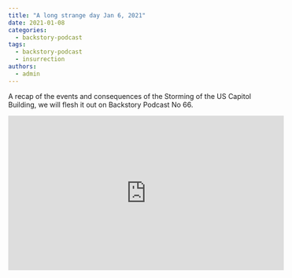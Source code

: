 ```yaml
---
title: "A long strange day Jan 6, 2021"
date: 2021-01-08
categories: 
  - backstory-podcast
tags: 
  - backstory-podcast
  - insurrection
authors: 
  - admin
---
```


A recap of the events and consequences of the Storming of the US Capitol Building, we will flesh it out on Backstory Podcast No 66.

<iframe width="560" height="315" src="https://www.youtube.com/embed/wdNSu9AN9yM" frameborder="0" allowfullscreen></iframe>
